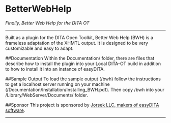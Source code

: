 BetterWebHelp
=============

_Finally, Better Web Help for the DITA OT_

---

Built as a plugin for the DITA Open Toolkit, Better Web Help (BWH) is a frameless adaptation of the XHMTL output. It is designed to be very customizable and easy to adapt.

##Documentation
Within the Documentation/ folder, there are files that describe how to install the plugin into your Local DITA-OT build in addition to how to install it into an instance of easyDITA.

##Sample Output
To load the sample output (/bwh) follow the instructions to get a localhost server running on your machine (/Documentation/Installation/Installing_BWH.pdf). Then copy /bwh into your /Library/WebServer/Documents/ folder.

##Sponsor
This project is sponsored by [Jorsek LLC, makers of easyDITA software](http://www.easydita.com).

---